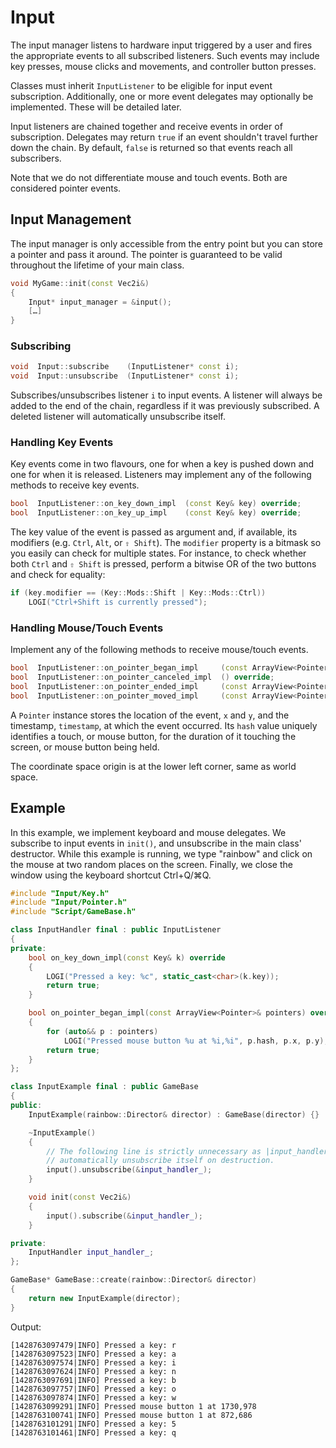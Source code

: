 # Input

The input manager listens to hardware input triggered by a user and fires the
appropriate events to all subscribed listeners. Such events may include key
presses, mouse clicks and movements, and controller button presses.

Classes must inherit `InputListener` to be eligible for input event
subscription. Additionally, one or more event delegates may optionally be
implemented. These will be detailed later.

Input listeners are chained together and receive events in order of
subscription. Delegates may return `true` if an event shouldn't travel further
down the chain. By default, `false` is returned so that events reach all
subscribers.

Note that we do not differentiate mouse and touch events. Both are considered
pointer events.

## Input Management

The input manager is only accessible from the entry point but you can store a
pointer and pass it around. The pointer is guaranteed to be valid throughout the
lifetime of your main class.

```c++
void MyGame::init(const Vec2i&)
{
    Input* input_manager = &input();
    […]
}
```

### Subscribing

```c++
void  Input::subscribe    (InputListener* const i);
void  Input::unsubscribe  (InputListener* const i);
```

Subscribes/unsubscribes listener `i` to input events. A listener will always be
added to the end of the chain, regardless if it was previously subscribed. A
deleted listener will automatically unsubscribe itself.

### Handling Key Events

Key events come in two flavours, one for when a key is pushed down and one for
when it is released. Listeners may implement any of the following methods to
receive key events.

```c++
bool  InputListener::on_key_down_impl  (const Key& key) override;
bool  InputListener::on_key_up_impl    (const Key& key) override;
```

The key value of the event is passed as argument and, if available, its
modifiers (e.g. `Ctrl`, `Alt`, or `⇧ Shift`). The `modifier` property is a
bitmask so you easily can check for multiple states. For instance, to check
whether both `Ctrl` and `⇧ Shift` is pressed, perform a bitwise OR of the two
buttons and check for equality:

```c++
if (key.modifier == (Key::Mods::Shift | Key::Mods::Ctrl))
    LOGI("Ctrl+Shift is currently pressed");
```

### Handling Mouse/Touch Events

Implement any of the following methods to receive mouse/touch events.

```c++
bool  InputListener::on_pointer_began_impl     (const ArrayView<Pointer>& pointers) override;
bool  InputListener::on_pointer_canceled_impl  () override;
bool  InputListener::on_pointer_ended_impl     (const ArrayView<Pointer>& pointers) override;
bool  InputListener::on_pointer_moved_impl     (const ArrayView<Pointer>& pointers) override;
```

A `Pointer` instance stores the location of the event, `x` and `y`, and the
timestamp, `timestamp`, at which the event occurred. Its `hash` value uniquely
identifies a touch, or mouse button, for the duration of it touching the screen,
or mouse button being held.

The coordinate space origin is at the lower left corner, same as world space.

## Example

In this example, we implement keyboard and mouse delegates. We subscribe to
input events in `init()`, and unsubscribe in the main class' destructor. While
this example is running, we type "rainbow" and click on the mouse at two random
places on the screen. Finally, we close the window using the keyboard shortcut
Ctrl+Q/⌘Q.

```c++
#include "Input/Key.h"
#include "Input/Pointer.h"
#include "Script/GameBase.h"

class InputHandler final : public InputListener
{
private:
    bool on_key_down_impl(const Key& k) override
    {
        LOGI("Pressed a key: %c", static_cast<char>(k.key));
        return true;
    }

    bool on_pointer_began_impl(const ArrayView<Pointer>& pointers) override
    {
        for (auto&& p : pointers)
            LOGI("Pressed mouse button %u at %i,%i", p.hash, p.x, p.y);
        return true;
    }
};

class InputExample final : public GameBase
{
public:
    InputExample(rainbow::Director& director) : GameBase(director) {}

    ~InputExample()
    {
        // The following line is strictly unnecessary as |input_handler_| will
        // automatically unsubscribe itself on destruction.
        input().unsubscribe(&input_handler_);
    }

    void init(const Vec2i&)
    {
        input().subscribe(&input_handler_);
    }

private:
    InputHandler input_handler_;
};

GameBase* GameBase::create(rainbow::Director& director)
{
    return new InputExample(director);
}
```

Output:

```console
[1428763097479|INFO] Pressed a key: r
[1428763097523|INFO] Pressed a key: a
[1428763097574|INFO] Pressed a key: i
[1428763097624|INFO] Pressed a key: n
[1428763097691|INFO] Pressed a key: b
[1428763097757|INFO] Pressed a key: o
[1428763097874|INFO] Pressed a key: w
[1428763099291|INFO] Pressed mouse button 1 at 1730,978
[1428763100741|INFO] Pressed mouse button 1 at 872,686
[1428763101291|INFO] Pressed a key: 5
[1428763101461|INFO] Pressed a key: q
```
